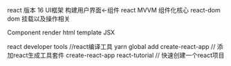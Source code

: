 react 版本 16 UI框架 构建用户界面<-组件
react MVVM 组件化核心
react-dom dom 挂载以及操作相关

Component render html template JSX


react developer tools   //react编译工具
yarn global add create-react-app  // 添加react生成工具套件
create-react-app react-tutorial   // 快速创建一个react项目
  
